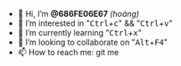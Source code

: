 - 👋 Hi, I’m <b>@686FE06E67</b> <i>(hoàng)</i>
- 👀 I’m interested in "<kbd>Ctrl</kbd>+<kbd>c</kbd>" && "<kbd>Ctrl</kbd>+<kbd>v</kbd>"
- 🌱 I’m currently learning "<kbd>Ctrl</kbd>+<kbd>x</kbd>"
- 💞️ I’m looking to collaborate on "<kbd>Alt</kbd>+<kbd>F4</kbd>"
- 📫 How to reach me: git me

<!---
TransistorPNP/TransistorPNP is a ✨ special ✨ repository because its `README.md` (this file) appears on your GitHub profile.
You can click the Preview link to take a look at your changes.
--->

